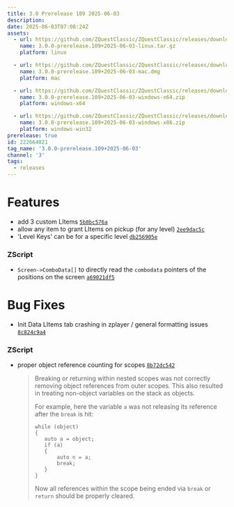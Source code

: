 ```yaml
---
title: 3.0 Prerelease 109 2025-06-03
description: 
date: 2025-06-03T07:08:24Z
assets: 
  - url: https://github.com/ZQuestClassic/ZQuestClassic/releases/download/3.0.0-prerelease.109%2B2025-06-03/3.0.0-prerelease.109%2B2025-06-03-linux.tar.gz
    name: 3.0.0-prerelease.109+2025-06-03-linux.tar.gz
    platform: linux

  - url: https://github.com/ZQuestClassic/ZQuestClassic/releases/download/3.0.0-prerelease.109%2B2025-06-03/3.0.0-prerelease.109%2B2025-06-03-mac.dmg
    name: 3.0.0-prerelease.109+2025-06-03-mac.dmg
    platform: mac

  - url: https://github.com/ZQuestClassic/ZQuestClassic/releases/download/3.0.0-prerelease.109%2B2025-06-03/3.0.0-prerelease.109%2B2025-06-03-windows-x64.zip
    name: 3.0.0-prerelease.109+2025-06-03-windows-x64.zip
    platform: windows-x64

  - url: https://github.com/ZQuestClassic/ZQuestClassic/releases/download/3.0.0-prerelease.109%2B2025-06-03/3.0.0-prerelease.109%2B2025-06-03-windows-x86.zip
    name: 3.0.0-prerelease.109+2025-06-03-windows-x86.zip
    platform: windows-win32
prerelease: true
id: 222664021
tag_name: '3.0.0-prerelease.109+2025-06-03'
channel: '3'
tags:
  - releases
---
```





# Features

- add 3 custom LItems [`5b8bc576a`](https://github.com/ZQuestClassic/ZQuestClassic/commit/5b8bc576ad54f71b1b8f3a8f412058536226fd72)
- allow any item to grant LItems on pickup (for any level) [`2ee9dac5c`](https://github.com/ZQuestClassic/ZQuestClassic/commit/2ee9dac5c7587939a81ee3b463c595ca90c6f248)
- 'Level Keys' can be for a specific level [`db256905e`](https://github.com/ZQuestClassic/ZQuestClassic/commit/db256905e5d4d80a6ec57d8b5522c1c7f67a4da9)

### ZScript

- `Screen->ComboData[]` to directly read the `combodata` pointers of the positions on the screen [`a69021df5`](https://github.com/ZQuestClassic/ZQuestClassic/commit/a69021df5db0f431fe31ccdc1e5bd46deb5d8cb3)

# Bug Fixes

- Init Data LItems tab crashing in zplayer / general formatting issues [`8c824c9a4`](https://github.com/ZQuestClassic/ZQuestClassic/commit/8c824c9a400595316af8d706638e688e8a84679d)

### ZScript

- proper object reference counting for scopes [`8b72dc542`](https://github.com/ZQuestClassic/ZQuestClassic/commit/8b72dc542ba499438be912531920f88d8168955a)
   &nbsp;
   >Breaking or returning within nested scopes was not correctly removing object references from outer scopes. This also resulted in treating non-object variables on the stack as objects.  
   >
   >For example, here the variable `a` was not releasing its reference after the `break` is hit:  
   >
   >```
   >while (object)
   >{
   >	auto a = object;
   >	if (a)
   >	{
   >		auto n = a;
   >		break;
   >	}
   >}
   >```
   >
   > Now all references within the scope being ended via `break` or `return` should be properly cleared. 
   >
